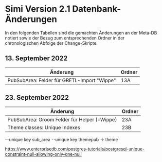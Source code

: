 # Simi Version 2.1 Datenbank-Änderungen

In den folgenden Tabellen sind die gemachten Änderungen an der Meta-DB notiert sowie der Bezug zum entsprechenden Ordner in der chronologischen Abfolge der Change-Skripte.

## 13. September 2022

|Änderung|Ordner|
|---|---|
|PubSubArea: Felder für GRETL-Import "Wippe"|13A|

## 23. September 2022

|Änderung|Ordner|
|---|---|
|PubSubArea: Groom Felder für Helper (=Wippe)|23A|
|Theme classes: Unique Indexes|23B|

--unique key sub_area
--unique key themepub -> theme


https://www.enterprisedb.com/postgres-tutorials/postgresql-unique-constraint-null-allowing-only-one-null